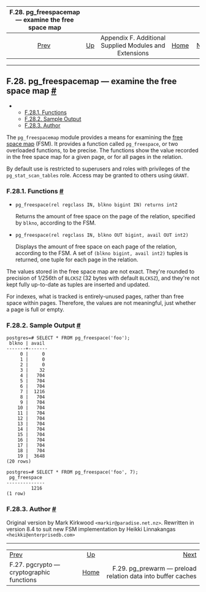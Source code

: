 <!--?xml version="1.0" encoding="UTF-8" standalone="no"?-->

|        F.28. pg\_freespacemap — examine the free space map        |                                                                             |                                                        |                                                       |                                                                                       |
| :---------------------------------------------------------------: | :-------------------------------------------------------------------------- | :----------------------------------------------------: | ----------------------------------------------------: | ------------------------------------------------------------------------------------: |
| [Prev](pgcrypto.html "F.27. pgcrypto — cryptographic functions")  | [Up](contrib.html "Appendix F. Additional Supplied Modules and Extensions") | Appendix F. Additional Supplied Modules and Extensions | [Home](index.html "PostgreSQL 17devel Documentation") |  [Next](pgprewarm.html "F.29. pg_prewarm — preload relation data into buffer caches") |

***

## F.28. pg\_freespacemap — examine the free space map [#](#PGFREESPACEMAP)

*   *   [F.28.1. Functions](pgfreespacemap.html#PGFREESPACEMAP-FUNCS)
    *   [F.28.2. Sample Output](pgfreespacemap.html#PGFREESPACEMAP-SAMPLE-OUTPUT)
    *   [F.28.3. Author](pgfreespacemap.html#PGFREESPACEMAP-AUTHOR)

[]()

The `pg_freespacemap` module provides a means for examining the [free space map](storage-fsm.html "73.3. Free Space Map") (FSM). It provides a function called `pg_freespace`, or two overloaded functions, to be precise. The functions show the value recorded in the free space map for a given page, or for all pages in the relation.

By default use is restricted to superusers and roles with privileges of the `pg_stat_scan_tables` role. Access may be granted to others using `GRANT`.

### F.28.1. Functions [#](#PGFREESPACEMAP-FUNCS)

*   `pg_freespace(rel regclass IN, blkno bigint IN) returns int2`[]()

    Returns the amount of free space on the page of the relation, specified by `blkno`, according to the FSM.

*   `pg_freespace(rel regclass IN, blkno OUT bigint, avail OUT int2)`

    Displays the amount of free space on each page of the relation, according to the FSM. A set of `(blkno bigint, avail int2)` tuples is returned, one tuple for each page in the relation.

The values stored in the free space map are not exact. They're rounded to precision of 1/256th of `BLCKSZ` (32 bytes with default `BLCKSZ`), and they're not kept fully up-to-date as tuples are inserted and updated.

For indexes, what is tracked is entirely-unused pages, rather than free space within pages. Therefore, the values are not meaningful, just whether a page is full or empty.

### F.28.2. Sample Output [#](#PGFREESPACEMAP-SAMPLE-OUTPUT)

    postgres=# SELECT * FROM pg_freespace('foo');
     blkno | avail
    -------+-------
         0 |     0
         1 |     0
         2 |     0
         3 |    32
         4 |   704
         5 |   704
         6 |   704
         7 |  1216
         8 |   704
         9 |   704
        10 |   704
        11 |   704
        12 |   704
        13 |   704
        14 |   704
        15 |   704
        16 |   704
        17 |   704
        18 |   704
        19 |  3648
    (20 rows)

    postgres=# SELECT * FROM pg_freespace('foo', 7);
     pg_freespace
    --------------
             1216
    (1 row)

### F.28.3. Author [#](#PGFREESPACEMAP-AUTHOR)

Original version by Mark Kirkwood `<markir@paradise.net.nz>`. Rewritten in version 8.4 to suit new FSM implementation by Heikki Linnakangas `<heikki@enterprisedb.com>`

***

|                                                                   |                                                                             |                                                                                       |
| :---------------------------------------------------------------- | :-------------------------------------------------------------------------: | ------------------------------------------------------------------------------------: |
| [Prev](pgcrypto.html "F.27. pgcrypto — cryptographic functions")  | [Up](contrib.html "Appendix F. Additional Supplied Modules and Extensions") |  [Next](pgprewarm.html "F.29. pg_prewarm — preload relation data into buffer caches") |
| F.27. pgcrypto — cryptographic functions                          |            [Home](index.html "PostgreSQL 17devel Documentation")            |                          F.29. pg\_prewarm — preload relation data into buffer caches |
